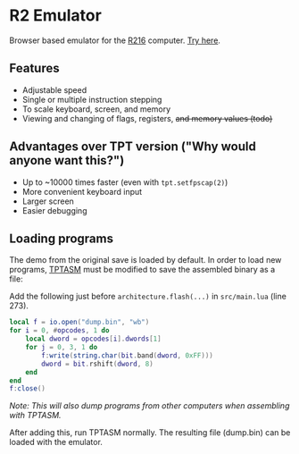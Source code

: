 # R2 Emulator
Browser based emulator for the [R216](https://powdertoy.co.uk/Browse/View.html?ID=2303519) computer. [Try here](https://catsoften.net/r2_emulator).

## Features
 - Adjustable speed
 - Single or multiple instruction stepping
 - To scale keyboard, screen, and memory
 - Viewing and changing of flags, registers, ~~and memory values (todo)~~

## Advantages over TPT version ("Why would anyone want this?")
 - Up to ~10000 times faster (even with `tpt.setfpscap(2)`)
 - More convenient keyboard input
 - Larger screen
 - Easier debugging

## Loading programs
The demo from the original save is loaded by default. In order to load new programs, [TPTASM](https://github.com/LBPHacker/tptasm) must be modified to save the assembled binary as a file:

Add the following just before `architecture.flash(...)` in `src/main.lua` (line 273).
```lua
local f = io.open("dump.bin", "wb")
for i = 0, #opcodes, 1 do
	local dword = opcodes[i].dwords[1]
	for j = 0, 3, 1 do
		f:write(string.char(bit.band(dword, 0xFF)))
		dword = bit.rshift(dword, 8)
	end
end
f:close()
```
*Note: This will also dump programs from other computers when assembling with TPTASM.*

After adding this, run TPTASM normally. The resulting file (dump.bin) can be loaded with the emulator.
